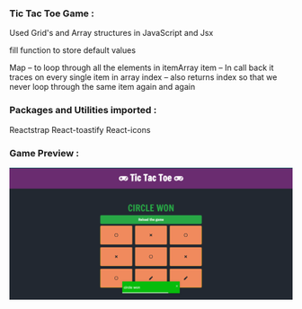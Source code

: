 ### Tic Tac Toe Game :
Used Grid's and Array structures in JavaScript and Jsx

fill function to store default values

Map – to loop through all the elements in itemArray
item – In call back it traces on every single item in array
index – also returns index so that we never loop through the same item again and again


### Packages and Utilities imported :
Reactstrap
React-toastify
React-icons

### Game Preview :

![](src/tictactoe.PNG)
